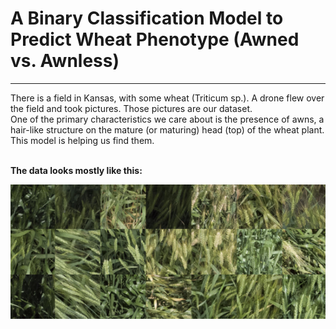 # A Binary Classification Model to Predict Wheat Phenotype (Awned vs. Awnless)
<hr>
There is a field in Kansas, with some wheat (Triticum sp.). A drone flew over the field and took pictures.
Those pictures are our dataset.  <br/> 
One of the primary characteristics we care about is the presence of awns, a hair-like structure on the mature (or maturing) head (top) of the wheat plant. This model is helping us find them. <br/>
<br/>

**The data looks mostly like this:**<br/>  

![a montage of our wheat dataset](./wheat_data_montage.png)
